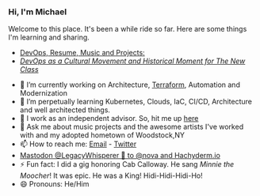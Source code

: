 ### Hi, I'm Michael

Welcome to this place. It's been a while ride so far. Here are some things I'm learning and sharing.
* [DevOps, Resume, Music and Projects:](https://michaelcolletti.github.io/me)
* [*DevOps as a Cultural Movement and Historical Moment for The New Class*](https://michaelcolletti.github.io/devops-writings)
<!--
**michaelcolletti/michaelcolletti** is a ✨ _special_ ✨ repository because its `README.md` (this file) appears on your GitHub profile.

Here are some ideas to get you started:
-->

- 🔭 I’m currently working on Architecture, [Terraform](mailto:devnullid+servicerequest@gmail.com), Automation and Modernization
- 🌱 I’m perpetually learning Kubernetes, Clouds, IaC, CI/CD, Architecture and well architected things.
- 👯 I work as an independent advisor. So, hit me up [here](mailto:devnullid+servicerequest@gmail.com)
- 💬 Ask me about music projects and the awesome artists I've worked with and my adopted hometown of Woodstock,NY
- 📫 How to reach me: [Email](mailto:devnullid+gitmail@gmail.com)  -  [Twitter](https://twitter.com/devnullid) 
- <a rel="me" href="https://hachyderm.io/@LegacyWhisperer">Mastodon @LegacyWhisperer 🙏 to @nova and Hachyderm.io </a>
- ⚡ Fun fact: I did a gig honoring Cab Calloway. He sang _Minnie the Moocher_! It was epic. He was a King! Hidi-Hidi-Hidi-Ho! 
- 😄 Pronouns: He/Him


<!--
-->
